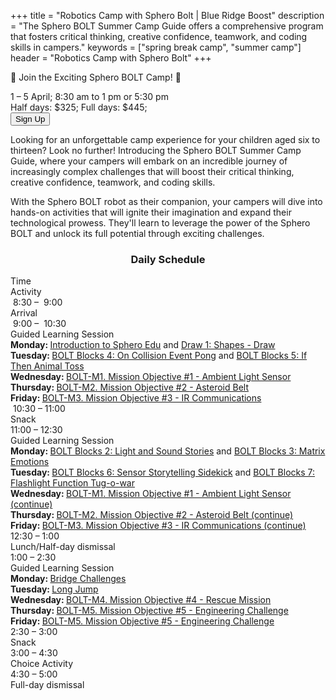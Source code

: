 +++
title = "Robotics Camp with Sphero Bolt | Blue Ridge Boost"
description = "The Sphero BOLT Summer Camp Guide offers a comprehensive program that fosters critical thinking, creative confidence, teamwork, and coding skills in campers."
keywords = ["spring break camp", "summer camp"]
header = "Robotics Camp with Sphero Bolt"
+++

<p></p>

<div class="container">
    <div class="row pb-1">
        <div class="col-4">
            <p></p>
            <p>🌟 Join the Exciting Sphero BOLT Camp! 🌟 </p>
            <p> 1 &ndash; 5 April; 8:30 am to 1 pm or 5:30 pm</br> 
            Half&nbsp;days:&nbsp;$325; Full&nbsp;days:&nbsp;$445;<br> 
            <a href="https://spring-break-24.cheddarup.com"><button class="button-8s" role="button">Sign Up</button></a></p>
        </div>
        <div class="col-8">
            <p>
            Looking for an unforgettable camp experience for your children aged six to thirteen? Look no further! Introducing the Sphero BOLT Summer Camp Guide, where your campers will embark on an incredible journey of increasingly complex challenges that will boost their critical thinking, creative confidence, teamwork, and coding skills. </p>
            <p>
            With the Sphero BOLT robot as their companion, your campers will dive into hands-on activities that will ignite their imagination and expand their technological prowess. They'll learn to leverage the power of the Sphero BOLT and unlock its full potential through exciting challenges.</p>
        </div>
    </div>
    <div class="row pb-1">
        <div class="col">
            <div class="container p-0 m-0 b-0">
                <h3 align="center">Daily Schedule</h3>
                <div class="row py-1 table-header">
                    <div class="col-2 text-center">Time</div>	
                    <div class="col-10">Activity</div>
                </div>
                <div class="row py-1">
                    <div class="col-2 text-center">&nbsp;8:30 &ndash; &nbsp;9:00</div>
                    <div class="col-10">Arrival</div>
                </div>
                <div class="row py-1 table-dark-row">
                    <div class="col-2 text-center">&nbsp;9:00 &ndash; &nbsp;10:30	</div>
                    <div class="col-10 ">Guided Learning Session<br>
                        <b>Monday: </b> <a href="https://edu.sphero.com/cwists/preview/52597x">Introduction to Sphero Edu</a> and <a href="https://edu.sphero.com/cwists/preview/6872x">Draw 1: Shapes - Draw</a><br>
                        <b>Tuesday: </b><a href="https://edu.sphero.com/cwists/preview/6933x">BOLT Blocks 4: On Collision Event Pong</a> and <a href="https://edu.sphero.com/cwists/preview/67347x">BOLT Blocks 5: If Then Animal Toss</a> <br>
                        <b>Wednesday: </b><a href="https://cdn.shopify.com/s/files/1/0306/6419/6141/files/SGC_BOLT_coaches-guide_4a965f27-68b4-4053-bc18-832033aaaeaa.pdf?v=1622151677">BOLT-M1. Mission Objective #1 - Ambient Light Sensor</a><br>
                        <b>Thursday: </b><a href="https://cdn.shopify.com/s/files/1/0306/6419/6141/files/SGC_BOLT_coaches-guide_4a965f27-68b4-4053-bc18-832033aaaeaa.pdf?v=1622151677">BOLT-M2. Mission Objective #2 - Asteroid Belt</a><br>
                        <b>Friday: </b><a href="https://cdn.shopify.com/s/files/1/0306/6419/6141/files/SGC_BOLT_coaches-guide_4a965f27-68b4-4053-bc18-832033aaaeaa.pdf?v=1622151677">BOLT-M3. Mission Objective #3 - IR Communications</a><br>
                    </div>
                </div>
                <div class="row py-1">
                    <div class="col-2 text-center">&nbsp;10:30 &ndash; 11:00 </div>
                    <div class="col-10">Snack</div>
                </div>
                <div class="row py-1 table-dark-row">
                    <div class="col-2 text-center">11:00 &ndash; 12:30</div>	
                    <div class="col-10">Guided Learning Session<br>
                        <b>Monday: </b> <a href="https://edu.sphero.com/cwists/preview/2143x">BOLT Blocks 2: Light and Sound Stories</a> and <a href="https://edu.sphero.com/cwists/preview/2152x">BOLT Blocks 3: Matrix Emotions</a> <br>
                        <b>Tuesday: </b><a href="https://edu.sphero.com/cwists/preview/67297x">BOLT Blocks 6: Sensor Storytelling Sidekick</a> and <a href="https://edu.sphero.com/cwists/preview/67305x">BOLT Blocks 7: Flashlight Function Tug-o-war</a><br>
                        <b>Wednesday: </b><a href="https://cdn.shopify.com/s/files/1/0306/6419/6141/files/SGC_BOLT_coaches-guide_4a965f27-68b4-4053-bc18-832033aaaeaa.pdf?v=1622151677">BOLT-M1. Mission Objective #1 - Ambient Light Sensor (continue)</a><br>
                        <b>Thursday: </b><a href="https://cdn.shopify.com/s/files/1/0306/6419/6141/files/SGC_BOLT_coaches-guide_4a965f27-68b4-4053-bc18-832033aaaeaa.pdf?v=1622151677">BOLT-M2. Mission Objective #2 - Asteroid Belt (continue)</a><br>
                        <b>Friday: </b><a href="https://cdn.shopify.com/s/files/1/0306/6419/6141/files/SGC_BOLT_coaches-guide_4a965f27-68b4-4053-bc18-832033aaaeaa.pdf?v=1622151677">BOLT-M3. Mission Objective #3 - IR Communications (continue)</a><br>
                    </div>
                </div>
                <div class="row py-1">
                    <div class="col-2 text-center">12:30 &ndash; 1:00</div>
                    <div class="col-10">Lunch/Half-day dismissal</div>
                </div>
                <div class="row py-1 table-dark-row">
                    <div class="col-2 text-center">1:00 &ndash; 2:30</div>	
                    <div class="col-10">Guided Learning Session<br>
                        <b>Monday: </b> <a href="https://edu.sphero.com/cwists/preview/15602x">Bridge Challenges</a><br>
                        <b>Tuesday: </b> <a href="https://edu.sphero.com/cwists/preview/68x">Long Jump</a><br>
                        <b>Wednesday: </b><a href="https://cdn.shopify.com/s/files/1/0306/6419/6141/files/SGC_BOLT_coaches-guide_4a965f27-68b4-4053-bc18-832033aaaeaa.pdf?v=1622151677">BOLT-M4. Mission Objective #4 - Rescue Mission</a><br>
                        <b>Thursday: </b><a href="https://cdn.shopify.com/s/files/1/0306/6419/6141/files/SGC_BOLT_coaches-guide_4a965f27-68b4-4053-bc18-832033aaaeaa.pdf?v=1622151677">BOLT-M5. Mission Objective #5 - Engineering Challenge</a><br>
                        <b>Friday: </b><a href="https://cdn.shopify.com/s/files/1/0306/6419/6141/files/SGC_BOLT_coaches-guide_4a965f27-68b4-4053-bc18-832033aaaeaa.pdf?v=1622151677">BOLT-M5. Mission Objective #5 - Engineering Challenge</a><br>
                    </div>
                </div>
                <div class="row py-1">
                    <div class="col-2 text-center">2:30 &ndash; 3:00</div>	
                    <div class="col-10">Snack</div>
                </div>
                <div class="row py-1 table-dark-row">
                    <div class="col-2 text-center">3:00  &ndash;  4:30	</div>
                    <div class="col-10">Choice Activity</div>
                </div>
                <div class="row py-1">
                    <div class="col-2 text-center">4:30  &ndash;  5:00	</div>
                    <div class="col-10">Full-day dismissal</div>
                </div>
            </div>
        </div> <!-- inner container -->
    </div>
</div> <!-- outer container -->